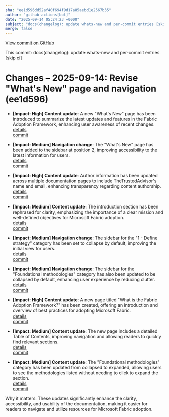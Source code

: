 ```yaml
---
sha: "ee1d596dd52af40f694f9d17a85aebd1e2567b35"
author: "github-actions[bot]"
date: "2025-09-14 05:24:23 +0000"
subject: "docs(changelog): update whats-new and per-commit entries [skip ci]"
merge: false
---
```


[View commit on GitHub](https://github.com/TheTrustedAdvisor/FabricAdoptionFramework/commit/ee1d596dd52af40f694f9d17a85aebd1e2567b35)

This commit: docs(changelog): update whats-new and per-commit entries [skip ci]

# Changes – 2025-09-14: Revise "What's New" page and navigation (ee1d596)

- **[Impact: High] Content update**: A new "What's New" page has been introduced to summarize the latest updates and features in the Fabric Adoption Framework, enhancing user awareness of recent changes.  
  [details](/docs/about/changes/2025-09-13-d248c4e653d072733b706caa7121d958c070e3f7)  
  [commit](https://github.com/TheTrustedAdvisor/FabricAdoptionFramework/commit/d248c4e653d072733b706caa7121d958c070e3f7)

- **[Impact: Medium] Navigation change**: The "What's New" page has been added to the sidebar at position 2, improving accessibility to the latest information for users.  
  [details](/docs/about/changes/2025-09-13-d248c4e653d072733b706caa7121d958c070e3f7)  
  [commit](https://github.com/TheTrustedAdvisor/FabricAdoptionFramework/commit/d248c4e653d072733b706caa7121d958c070e3f7)

- **[Impact: High] Content update**: Author information has been updated across multiple documentation pages to include TheTrustedAdvisor's name and email, enhancing transparency regarding content authorship.  
  [details](/docs/about/changes/2025-09-13-d248c4e653d072733b706caa7121d958c070e3f7)  
  [commit](https://github.com/TheTrustedAdvisor/FabricAdoptionFramework/commit/d248c4e653d072733b706caa7121d958c070e3f7)

- **[Impact: Medium] Content update**: The introduction section has been rephrased for clarity, emphasizing the importance of a clear mission and well-defined objectives for Microsoft Fabric adoption.  
  [details](/docs/about/changes/2025-09-13-d248c4e653d072733b706caa7121d958c070e3f7)  
  [commit](https://github.com/TheTrustedAdvisor/FabricAdoptionFramework/commit/d248c4e653d072733b706caa7121d958c070e3f7)

- **[Impact: Medium] Navigation change**: The sidebar for the "1 - Define strategy" category has been set to collapse by default, improving the initial view for users.  
  [details](/docs/about/changes/2025-09-13-d248c4e653d072733b706caa7121d958c070e3f7)  
  [commit](https://github.com/TheTrustedAdvisor/FabricAdoptionFramework/commit/d248c4e653d072733b706caa7121d958c070e3f7)

- **[Impact: Medium] Navigation change**: The sidebar for the "Foundational methodologies" category has also been updated to be collapsed by default, enhancing user experience by reducing clutter.  
  [details](/docs/about/changes/2025-09-13-d248c4e653d072733b706caa7121d958c070e3f7)  
  [commit](https://github.com/TheTrustedAdvisor/FabricAdoptionFramework/commit/d248c4e653d072733b706caa7121d958c070e3f7)

- **[Impact: High] Content update**: A new page titled "What is the Fabric Adoption Framework?" has been created, offering an introduction and overview of best practices for adopting Microsoft Fabric.  
  [details](/docs/about/changes/2025-09-13-d248c4e653d072733b706caa7121d958c070e3f7)  
  [commit](https://github.com/TheTrustedAdvisor/FabricAdoptionFramework/commit/d248c4e653d072733b706caa7121d958c070e3f7)

- **[Impact: Medium] Content update**: The new page includes a detailed Table of Contents, improving navigation and allowing readers to quickly find relevant sections.  
  [details](/docs/about/changes/2025-09-13-d248c4e653d072733b706caa7121d958c070e3f7)  
  [commit](https://github.com/TheTrustedAdvisor/FabricAdoptionFramework/commit/d248c4e653d072733b706caa7121d958c070e3f7)

- **[Impact: Medium] Content update**: The "Foundational methodologies" category has been updated from collapsed to expanded, allowing users to see the methodologies listed without needing to click to expand the section.  
  [details](/docs/about/changes/2025-09-13-d248c4e653d072733b706caa7121d958c070e3f7)  
  [commit](https://github.com/TheTrustedAdvisor/FabricAdoptionFramework/commit/d248c4e653d072733b706caa7121d958c070e3f7)

Why it matters: These updates significantly enhance the clarity, accessibility, and usability of the documentation, making it easier for readers to navigate and utilize resources for Microsoft Fabric adoption.
